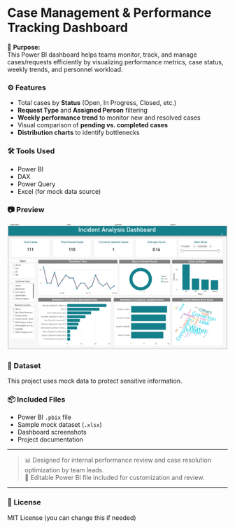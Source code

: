 # Case Management & Performance Tracking Dashboard

📌 **Purpose:**  
This Power BI dashboard helps teams monitor, track, and manage cases/requests efficiently by visualizing performance metrics, case status, weekly trends, and personnel workload.

### ⚙️ Features
- Total cases by **Status** (Open, In Progress, Closed, etc.)
- **Request Type** and **Assigned Person** filtering
- **Weekly performance trend** to monitor new and resolved cases
- Visual comparison of **pending vs. completed cases**
- **Distribution charts** to identify bottlenecks

### 🛠️ Tools Used
- Power BI
- DAX
- Power Query
- Excel (for mock data source)

### 📷 Preview
![Dashboard Overview](Screenshots/case_dashboard_overview.png)

### 📁 Dataset
This project uses mock data to protect sensitive information.

### 📦 Included Files
- Power BI `.pbix` file
- Sample mock dataset (`.xlsx`)
- Dashboard screenshots
- Project documentation

---

> 📊 Designed for internal performance review and case resolution optimization by team leads.  
> 📁 Editable Power BI file included for customization and review.

---

### 🧾 License
MIT License (you can change this if needed)
